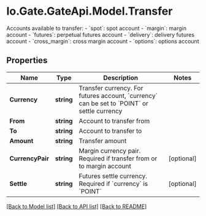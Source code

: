 
# Io.Gate.GateApi.Model.Transfer

Accounts available to transfer:  - &#x60;spot&#x60;: spot account - &#x60;margin&#x60;: margin account - &#x60;futures&#x60;: perpetual futures account - &#x60;delivery&#x60;: delivery futures account - &#x60;cross_margin&#x60;: cross margin account - &#x60;options&#x60;: options account

## Properties

Name | Type | Description | Notes
------------ | ------------- | ------------- | -------------
**Currency** | **string** | Transfer currency. For futures account, &#x60;currency&#x60; can be set to &#x60;POINT&#x60; or settle currency | 
**From** | **string** | Account to transfer from | 
**To** | **string** | Account to transfer to | 
**Amount** | **string** | Transfer amount | 
**CurrencyPair** | **string** | Margin currency pair. Required if transfer from or to margin account | [optional] 
**Settle** | **string** | Futures settle currency. Required if &#x60;currency&#x60; is &#x60;POINT&#x60; | [optional] 

[[Back to Model list]](../README.md#documentation-for-models)
[[Back to API list]](../README.md#documentation-for-api-endpoints)
[[Back to README]](../README.md)
